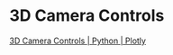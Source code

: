 # 3D Camera Controls

[3D Camera Controls | Python | Plotly](https://plotly.com/python/3d-camera-controls/)